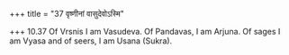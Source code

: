+++
title = "37 वृष्णीनां वासुदेवोऽस्मि"

+++
10.37 Of Vrsnis I am Vasudeva. Of Pandavas, I am Arjuna. Of sages I am
Vyasa and of seers, I am Usana (Sukra).
